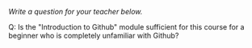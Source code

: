 _Write a question for your teacher below._

Q: Is the "Introduction to Github" module sufficient for this course for a beginner who is completely unfamiliar with Github?
